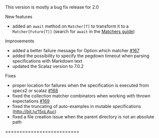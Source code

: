 This version is mostly a bug fix release for 2.0

New features

 * added an `await` method on `Matcher[T]` to transform it to a `Matcher[Future[T]]` (search for `await` in the [Matchers guide](http://etorreborre.github.io/specs2/guide/org.specs2.guide.Matchers.html#Matchers))
 
Improvements
 
 * added a better failure message for Option.which matcher [#167](https://github.com/etorreborre/specs2/issues/167)
 * added the possibility to specify the pegdown timeout when parsing specifications with Markdown text
 * updated the Scalaz version to 7.0.2
 
Fixes

 * proper location for failures when the specification is executed from specs2 or scalaz [#168](https://github.com/etorreborre/specs2/issues/168)
 * fixed the collection matcher combinators when working with thrown expectations [#169](https://github.com/etorreborre/specs2/issues/169)
 * fixed the truncating of auto-examples in mutable specifications (http://bit.ly/15oLAuc)
 * fixed a file creation issue when the parent directory is not an absolute path
 
 ==========================


